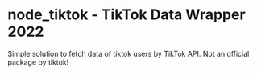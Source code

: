 # node_tiktok - TikTok Data Wrapper 2022
Simple solution to fetch data of tiktok users by TikTok API. Not an official package by tiktok!
